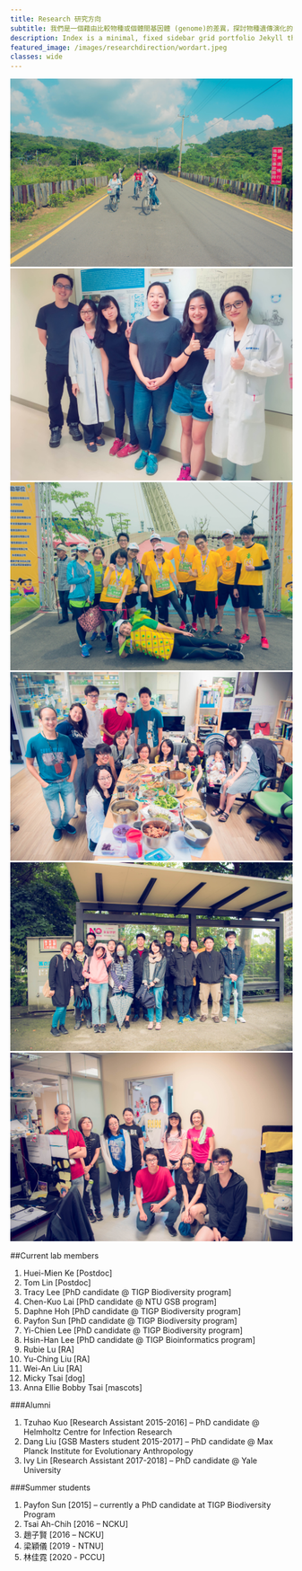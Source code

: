 ```yaml
---
title: Research 研究方向
subtitle: 我們是一個藉由比較物種或個體間基因體 (genome)的差異，探討物種遺傳演化的實驗室。
description: Index is a minimal, fixed sidebar grid portfolio Jekyll theme.
featured_image: /images/researchdirection/wordart.jpeg 
classes: wide 
---
```



<div class="gallery" data-columns="3">
	<img src="/images/members/20160825-DSC06023.jpg">
	<img src="/images/members/20170823-summer.jpg">
	<img src="/images/members/20180505-DSC06964.jpg">
	<img src="/images/members/20180807-DSC_2600.jpg">
	<img src="/images/members/20181205-DSC_2831.jpg">
	<img src="/images/members/20190503-DSC_3426.jpg">
</div>



##Current lab members

1. Huei-Mien Ke \[Postdoc\]
2. Tom Lin \[Postdoc\]
3. Tracy Lee \[PhD candidate @ TIGP Biodiversity program\]
4. Chen-Kuo Lai \[PhD candidate @ NTU GSB program\]
5. Daphne Hoh \[PhD candidate @ TIGP Biodiversity program\]
6. Payfon Sun \[PhD candidate @ TIGP Biodiversity program\]
7. Yi-Chien Lee \[PhD candidate @ TIGP Biodiversity program\]
8. Hsin-Han Lee \[PhD candidate @ TIGP Bioinformatics program\]
9. Rubie Lu \[RA\]
10. Yu-Ching Liu \[RA\]
11. Wei-An Liu \[RA\]
12. Micky Tsai \[dog\]
13. Anna Ellie Bobby Tsai \[mascots\]

###Alumni

1. Tzuhao Kuo \[Research Assistant 2015-2016\] – PhD candidate @ Helmholtz Centre for Infection Research
2. Dang Liu \[GSB Masters student 2015-2017\] – PhD candidate @ Max Planck Institute for Evolutionary Anthropology
3. Ivy Lin \[Research Assistant 2017-2018\] – PhD candidate @ Yale University

###Summer students

1. Payfon Sun \[2015\] – currently a PhD candidate at TIGP Biodiversity Program
2. Tsai Ah-Chih \[2016 – NCKU\]
3. 趙子賢 \[2016 – NCKU\]
4. 梁穎儀 \[2019 - NTNU\]
5. 林佳霓 \[2020 - PCCU\]
